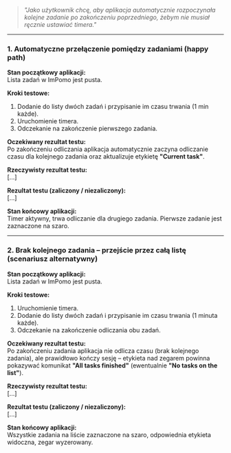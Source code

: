 > _"Jako użytkownik chcę, aby aplikacja automatycznie rozpoczynała kolejne zadanie po zakończeniu poprzedniego, żebym nie musiał ręcznie ustawiać timera."_

---

### **1. Automatyczne przełączenie pomiędzy zadaniami (happy path)**

**Stan początkowy aplikacji:**  
Lista zadań w ImPomo jest pusta.

**Kroki testowe:**
1. Dodanie do listy dwóch zadań i przypisanie im czasu trwania (1 min każde).
2. Uruchomienie timera.
3. Odczekanie na zakończenie pierwszego zadania.

**Oczekiwany rezultat testu:**  
Po zakończeniu odliczania aplikacja automatycznie zaczyna odliczanie czasu dla kolejnego zadania oraz aktualizuje etykietę **"Current task"**.

**Rzeczywisty rezultat testu:**  
[...]

**Rezultat testu (zaliczony / niezaliczony):**  
[...]

**Stan końcowy aplikacji:**  
Timer aktywny, trwa odliczanie dla drugiego zadania. Pierwsze zadanie jest zaznaczone na szaro.

---

### **2. Brak kolejnego zadania – przejście przez całą listę (scenariusz alternatywny)**

**Stan początkowy aplikacji:**  
Lista zadań w ImPomo jest pusta.

**Kroki testowe:**
1. Uruchomienie timera.
2. Dodanie do listy dwóch zadań i przypisanie im czasu trwania (1 minuta każde).
3. Odczekanie na zakończenie odliczania obu zadań.

**Oczekiwany rezultat testu:**  
Po zakończeniu zadania aplikacja nie odlicza czasu (brak kolejnego zadania), ale prawidłowo kończy sesję – etykieta nad zegarem powinna pokazywać komunikat **"All tasks finished"** (ewentualnie **"No tasks on the list"**).

**Rzeczywisty rezultat testu:**  
[...]

**Rezultat testu (zaliczony / niezaliczony):**  
[...]

**Stan końcowy aplikacji:**  
Wszystkie zadania na liście zaznaczone na szaro, odpowiednia etykieta widoczna, zegar wyzerowany.
